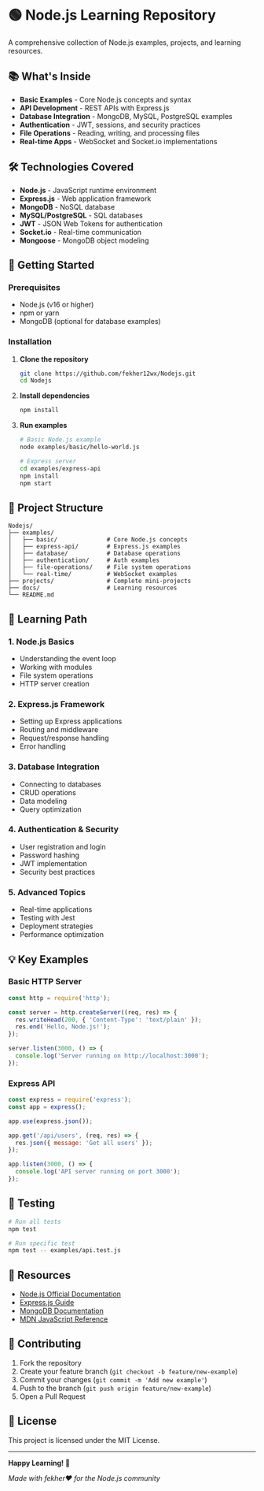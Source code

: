 # 🟢 Node.js Learning Repository

A comprehensive collection of Node.js examples, projects, and learning resources.


## 📚 What's Inside

- **Basic Examples** - Core Node.js concepts and syntax
- **API Development** - REST APIs with Express.js
- **Database Integration** - MongoDB, MySQL, PostgreSQL examples
- **Authentication** - JWT, sessions, and security practices
- **File Operations** - Reading, writing, and processing files
- **Real-time Apps** - WebSocket and Socket.io implementations

## 🛠️ Technologies Covered

- **Node.js** - JavaScript runtime environment
- **Express.js** - Web application framework
- **MongoDB** - NoSQL database
- **MySQL/PostgreSQL** - SQL databases
- **JWT** - JSON Web Tokens for authentication
- **Socket.io** - Real-time communication
- **Mongoose** - MongoDB object modeling

## 🚀 Getting Started

### Prerequisites
- Node.js (v16 or higher)
- npm or yarn
- MongoDB (optional for database examples)

### Installation

1. **Clone the repository**
   ```bash
   git clone https://github.com/fekher12wx/Nodejs.git
   cd Nodejs
   ```

2. **Install dependencies**
   ```bash
   npm install
   ```

3. **Run examples**
   ```bash
   # Basic Node.js example
   node examples/basic/hello-world.js
   
   # Express server
   cd examples/express-api
   npm install
   npm start
   ```

## 📁 Project Structure

```
Nodejs/
├── examples/
│   ├── basic/              # Core Node.js concepts
│   ├── express-api/        # Express.js examples
│   ├── database/           # Database operations
│   ├── authentication/     # Auth examples
│   ├── file-operations/    # File system operations
│   └── real-time/          # WebSocket examples
├── projects/               # Complete mini-projects
├── docs/                   # Learning resources
└── README.md
```

## 🎯 Learning Path

### 1. **Node.js Basics**
- Understanding the event loop
- Working with modules
- File system operations
- HTTP server creation

### 2. **Express.js Framework**
- Setting up Express applications
- Routing and middleware
- Request/response handling
- Error handling

### 3. **Database Integration**
- Connecting to databases
- CRUD operations
- Data modeling
- Query optimization

### 4. **Authentication & Security**
- User registration and login
- Password hashing
- JWT implementation
- Security best practices

### 5. **Advanced Topics**
- Real-time applications
- Testing with Jest
- Deployment strategies
- Performance optimization

## 💡 Key Examples

### Basic HTTP Server
```javascript
const http = require('http');

const server = http.createServer((req, res) => {
  res.writeHead(200, { 'Content-Type': 'text/plain' });
  res.end('Hello, Node.js!');
});

server.listen(3000, () => {
  console.log('Server running on http://localhost:3000');
});
```

### Express API
```javascript
const express = require('express');
const app = express();

app.use(express.json());

app.get('/api/users', (req, res) => {
  res.json({ message: 'Get all users' });
});

app.listen(3000, () => {
  console.log('API server running on port 3000');
});
```

## 🧪 Testing

```bash
# Run all tests
npm test

# Run specific test
npm test -- examples/api.test.js
```

## 📖 Resources

- [Node.js Official Documentation](https://nodejs.org/docs/)
- [Express.js Guide](https://expressjs.com/)
- [MongoDB Documentation](https://docs.mongodb.com/)
- [MDN JavaScript Reference](https://developer.mozilla.org/en-US/docs/Web/JavaScript)

## 🤝 Contributing

1. Fork the repository
2. Create your feature branch (`git checkout -b feature/new-example`)
3. Commit your changes (`git commit -m 'Add new example'`)
4. Push to the branch (`git push origin feature/new-example`)
5. Open a Pull Request

## 📝 License

This project is licensed under the MIT License.

---

**Happy Learning! 🚀**

*Made with fekher❤️ for the Node.js community*
